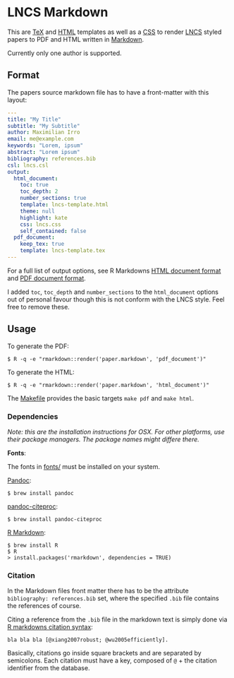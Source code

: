 # LNCS Markdown

This are [TeX](lncs-template.tex) and [HTML](lncs-template.html) templates as well as a [CSS](lncs.css) to render [LNCS](https://www.springer.com/computer/lncs?SGWID=0-164-6-793341-0) styled papers to PDF and HTML written in [Markdown](http://daringfireball.net/projects/markdown/).

Currently only one author is supported.

## Format

The papers source markdown file has to have a front-matter with this layout:

```yaml
---
title: "My Title"
subtitle: "My Subtitle"
author: Maximilian Irro
email: me@example.com
keywords: "Lorem, ipsum"
abstract: "Lorem ipsum"
bibliography: references.bib
csl: lncs.csl
output:
  html_document:
    toc: true
    toc_depth: 2
    number_sections: true
    template: lncs-template.html
    theme: null
    highlight: kate
    css: lncs.css
    self_contained: false
  pdf_document:
    keep_tex: true
    template: lncs-template.tex
---
```

For a full list of output options, see R Markdowns [HTML document format](http://rmarkdown.rstudio.com/html_document_format.html) and [PDF document format](http://rmarkdown.rstudio.com/pdf_document_format.html).

I added `toc`, `toc_depth` and `number_sections` to the `html_document` options out of personal favour though this is not conform with the LNCS style. Feel free to remove these.


## Usage

To generate the PDF:

```
$ R -q -e "rmarkdown::render('paper.markdown', 'pdf_document')"
```

To generate the HTML:

```
$ R -q -e "rmarkdown::render('paper.markdown', 'html_document')"
```

The [Makefile](Makefile) provides the basic targets `make pdf` and `make html`.

### Dependencies

*Note: this are the installation instructions for OSX. For other platforms, use their package managers. The package names might differe there.*

**Fonts**:

The fonts in [fonts/](fonts/) must be installed on your system.

[Pandoc](http://pandoc.org):

```
$ brew install pandoc
```

[pandoc-citeproc](https://github.com/jgm/pandoc-citeproc):

```
$ brew install pandoc-citeproc
```

[R Markdown](http://rmarkdown.rstudio.com):

```
$ brew install R
$ R
> install.packages('rmarkdown', dependencies = TRUE)
```

### Citation

In the Markdown files front matter there has to be the attribute `bibliography: references.bib` set, where the specified `.bib` file contains the references of course.

Citing a reference from the `.bib` file in the markdown text is simply done via [R markdowns citation syntax](http://rmarkdown.rstudio.com/authoring_bibliographies_and_citations.html):

```
bla bla bla [@xiang2007robust; @wu2005efficiently].
```

Basically, citations go inside square brackets and are separated by semicolons. Each citation must have a key, composed of `@` + the citation identifier from the database.
